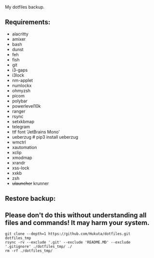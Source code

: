 My dotfiles backup.

## Requirements:

- alacritty
- amixer
- bash
- dunst
- feh
- fish
- git
- i3-gaps
- i3lock
- nm-applet
- numlockx
- ohmyzsh
- picom
- polybar
- powerlevel10k
- ranger
- rsync
- setxkbmap
- telegram
- ttf font 'JetBrains Mono'
- ueberzug # pip3 install ueberzug
- wmctrl
- xautomation
- xclip
- xmodmap
- xrandr
- xss-lock
- xxkb
- zsh
- ~~ulauncher~~ krunner

## Restore backup:
## Please don't do this without understanding all files and commands! It may harm your system.
```
git clone --depth=1 https://github.com/Hukuta/dotfiles.git dotfiles_tmp
rsync -rv --exclude '.git' --exclude 'README.MD' --exclude '.gitignore' ./dotfiles_tmp/ ./ 
rm -rf ./dotfiles_tmp/
```
